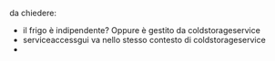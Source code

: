 da chiedere:
- il frigo è indipendente? Oppure è gestito da coldstorageservice
- serviceaccessgui va nello stesso contesto di coldstorageservice
- 
